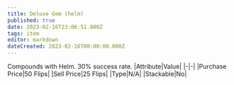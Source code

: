```yaml
---
title: Deluxe Gem (helm)
published: true
date: 2023-02-16T23:06:51.000Z
tags: item
editor: markdown
dateCreated: 2023-02-16T00:00:00.000Z
---
```


Compounds with Helm. 30% success rate.
|Attribute|Value|
|-|-|
|Purchase Price|50 Flips|
|Sell Price|25 Flips|
|Type|N/A|
|Stackable|No|

